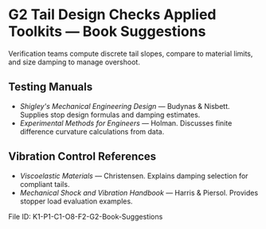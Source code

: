 # G2 Tail Design Checks Applied Toolkits — Book Suggestions

Verification teams compute discrete tail slopes, compare to material limits, and size damping to manage overshoot.

## Testing Manuals
* *Shigley's Mechanical Engineering Design* — Budynas & Nisbett. Supplies stop design formulas and damping estimates.
* *Experimental Methods for Engineers* — Holman. Discusses finite difference curvature calculations from data.
## Vibration Control References
* *Viscoelastic Materials* — Christensen. Explains damping selection for compliant tails.
* *Mechanical Shock and Vibration Handbook* — Harris & Piersol. Provides stopper load evaluation examples.

File ID: K1-P1-C1-O8-F2-G2-Book-Suggestions
